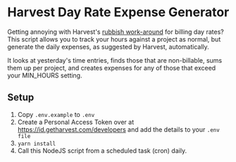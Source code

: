 # Harvest Day Rate Expense Generator

Getting annoying with Harvest's [rubbish work-around](https://support.getharvest.com/hc/en-us/articles/360048181872-How-do-I-track-day-rates-in-Harvest-) for billing day rates? 
This script allows you to track your hours against a project as normal, but generate 
the daily expenses, as suggested by Harvest, automatically.

It looks at yesterday's time entries, finds those that are non-billable, sums them 
up per project, and creates expenses for any of those that exceed your MIN_HOURS setting.

## Setup
1. Copy `.env.example` to `.env`
1. Create a Personal Access Token over at https://id.getharvest.com/developers and add the details to your `.env file`
1. `yarn install`   
1. Call this NodeJS script from a scheduled task (cron) daily.
